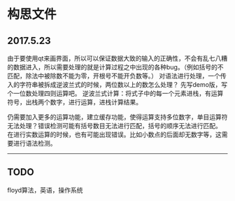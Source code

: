 # 构思文件

## 2017.5.23
由于要使用qt来画界面，所以可以保证数据大致的输入的正确性，不会有乱七八糟的数据进入，所以需要处理的就是计算过程之中出现的各种bug。（例如括号的不匹配，除法中被除数不能为零，开根号不能开负数等。）
对语法进行处理，一个传入的字符串被拆成逆波兰式的时候，两位数以上的数怎么处理？
先写demo版，写个一位数处理四则运算吧。
逆波兰式计算：将式子中的每一个元素进栈，有运算符号，出栈两个数字，进行运算，进栈计算结果。

仍需要加入更多的运算功能，建立缓存功能，使得运算支持多位数字，单目运算符无法处理？错误检测可能有括号数目无法进行匹配，括号的顺序无法进行匹配。
在进行实数运算的时候，也有可能出现错误。比如小数点的后面却无数字等，这需要进行语法检测。

---

## TODO
floyd算法，英语，操作系统
